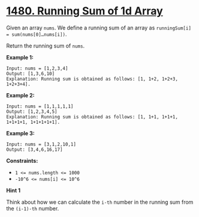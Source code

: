 # [1480. Running Sum of 1d Array](https://leetcode.com/problems/running-sum-of-1d-array/)

Given an array `nums`. We define a running sum of an array as `runningSum[i] = sum(nums[0]…nums[i])`.

Return the running sum of `nums`.

**Example 1:**

    Input: nums = [1,2,3,4]
    Output: [1,3,6,10]
    Explanation: Running sum is obtained as follows: [1, 1+2, 1+2+3, 1+2+3+4].

**Example 2:**

    Input: nums = [1,1,1,1,1]
    Output: [1,2,3,4,5]
    Explanation: Running sum is obtained as follows: [1, 1+1, 1+1+1, 1+1+1+1, 1+1+1+1+1].

**Example 3:**

    Input: nums = [3,1,2,10,1]
    Output: [3,4,6,16,17]

**Constraints:**

- `1 <= nums.length <= 1000`
- `-10^6 <= nums[i] <= 10^6`

**Hint 1**

Think about how we can calculate the `i-th` number in the running sum from the `(i-1)-th` number.
